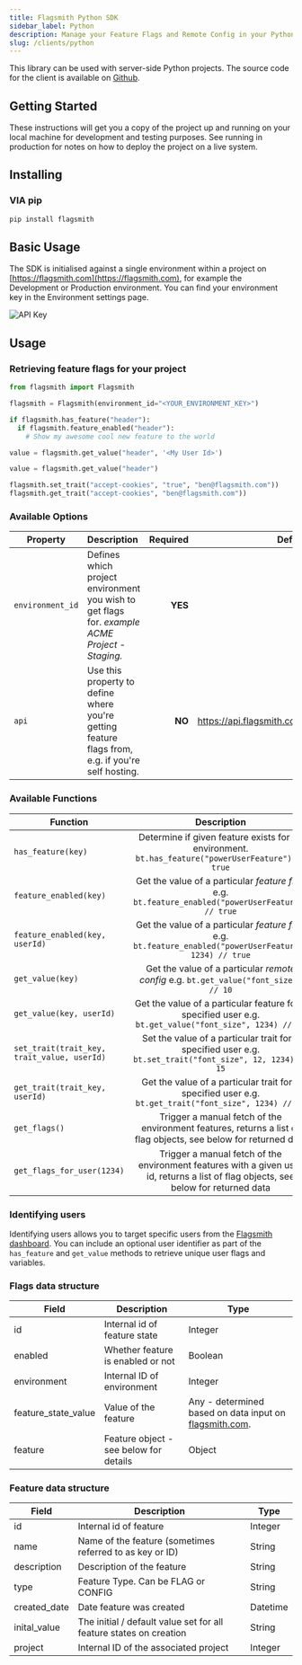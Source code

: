 ```yaml
---
title: Flagsmith Python SDK
sidebar_label: Python
description: Manage your Feature Flags and Remote Config in your Python applications.
slug: /clients/python
---
```


This library can be used with server-side Python projects. The source code for the client is available on
[Github](https://github.com/flagsmith/flagsmith-python-client).

## Getting Started

These instructions will get you a copy of the project up and running on your local machine for development and testing
purposes. See running in production for notes on how to deploy the project on a live system.

## Installing

### VIA pip

```bash
pip install flagsmith
```

## Basic Usage

The SDK is initialised against a single environment within a project on [https://flagsmith.com](https://flagsmith.com),
for example the Development or Production environment. You can find your environment key in the Environment settings
page.

![API Key](/img/api-key.png)

## Usage

### Retrieving feature flags for your project

```python
from flagsmith import Flagsmith

flagsmith = Flagsmith(environment_id="<YOUR_ENVIRONMENT_KEY>")

if flagsmith.has_feature("header"):
  if flagsmith.feature_enabled("header"):
    # Show my awesome cool new feature to the world

value = flagsmith.get_value("header", '<My User Id>')

value = flagsmith.get_value("header")

flagsmith.set_trait("accept-cookies", "true", "ben@flagsmith.com"))
flagsmith.get_trait("accept-cookies", "ben@flagsmith.com"))
```

### Available Options

| Property         | Description                                                                                       | Required |                       Default Value |
| ---------------- | :------------------------------------------------------------------------------------------------ | -------: | ----------------------------------: |
| `environment_id` | Defines which project environment you wish to get flags for. _example ACME Project - Staging._    |  **YES** |                                None |
| `api`            | Use this property to define where you're getting feature flags from, e.g. if you're self hosting. |   **NO** | <https://api.flagsmith.com/api/v1/> |

### Available Functions

| Function                                    |                                                             Description                                                              |
| ------------------------------------------- | :----------------------------------------------------------------------------------------------------------------------------------: |
| `has_feature(key)`                          |                  Determine if given feature exists for an environment. `bt.has_feature("powerUserFeature") // true`                  |
| `feature_enabled(key)`                      |                  Get the value of a particular _feature flag_ e.g. `bt.feature_enabled("powerUserFeature") // true`                  |
| `feature_enabled(key, userId)`              |               Get the value of a particular _feature flag_ e.g. `bt.feature_enabled("powerUserFeature", 1234) // true`               |
| `get_value(key)`                            |                         Get the value of a particular _remote config_ e.g. `bt.get_value("font_size") // 10`                         |
| `get_value(key, userId)`                    |               Get the value of a particular feature for a specified user e.g. `bt.get_value("font_size", 1234) // 15`                |
| `set_trait(trait_key, trait_value, userId)` |              Set the value of a particular trait for a specified user e.g. `bt.set_trait("font_size", 12, 1234) // 15`               |
| `get_trait(trait_key, userId)`              |                Get the value of a particular trait for a specified user e.g. `bt.get_trait("font_size", 1234) // 12`                 |
| `get_flags()`                               |           Trigger a manual fetch of the environment features, returns a list of flag objects, see below for returned data            |
| `get_flags_for_user(1234)`                  | Trigger a manual fetch of the environment features with a given user id, returns a list of flag objects, see below for returned data |

### Identifying users

Identifying users allows you to target specific users from the [Flagsmith dashboard](https://flagsmith.com/). You can
include an optional user identifier as part of the `has_feature` and `get_value` methods to retrieve unique user flags
and variables.

### Flags data structure

| Field               | Description                            | Type                                                                            |
| ------------------- | -------------------------------------- | ------------------------------------------------------------------------------- |
| id                  | Internal id of feature state           | Integer                                                                         |
| enabled             | Whether feature is enabled or not      | Boolean                                                                         |
| environment         | Internal ID of environment             | Integer                                                                         |
| feature_state_value | Value of the feature                   | Any - determined based on data input on [flagsmith.com](https://flagsmith.com). |
| feature             | Feature object - see below for details | Object                                                                          |

### Feature data structure

| Field        | Description                                                        | Type     |
| ------------ | ------------------------------------------------------------------ | -------- |
| id           | Internal id of feature                                             | Integer  |
| name         | Name of the feature (sometimes referred to as key or ID)           | String   |
| description  | Description of the feature                                         | String   |
| type         | Feature Type. Can be FLAG or CONFIG                                | String   |
| created_date | Date feature was created                                           | Datetime |
| inital_value | The initial / default value set for all feature states on creation | String   |
| project      | Internal ID of the associated project                              | Integer  |
